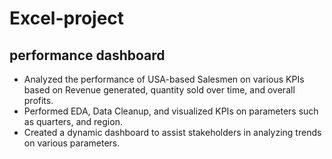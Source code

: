 # Excel-project
## performance dashboard 
- Analyzed the performance of USA-based Salesmen on various KPIs based on Revenue generated, quantity sold over time, and overall profits.
- Performed EDA, Data Cleanup, and visualized KPIs on parameters such as quarters, and region.
- Created a dynamic dashboard to assist stakeholders in analyzing trends on various parameters.
